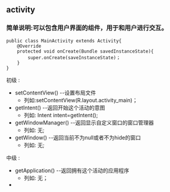## activity ##

### 简单说明:可以包含用户界面的组件，用于和用户进行交互。 ###

	public class MainActivity extends Activity{
		@Override
		protected void onCreate(Bundle savedInstanceState){
			super.onCreate(saveInstanceState)；
		}
	}

初级 :
	
 - setContentView()  --设置布局文件 
   - 列如:setContentView(R.layout.activity_main)；
 - getIntent() --返回开始这个活动的意图
   - 列如: Intent intent=getIntent(); 
 - getWindowManager() --返回显示自定义窗口的窗口管理器
   - 列如: 无;
 - getWindow() --返回当前不为null或者不为hide的窗口
   - 列如: 无;
   
中级 :

 - getApplication() --返回拥有这个活动的应用程序
   - 列如: 无；
 - 